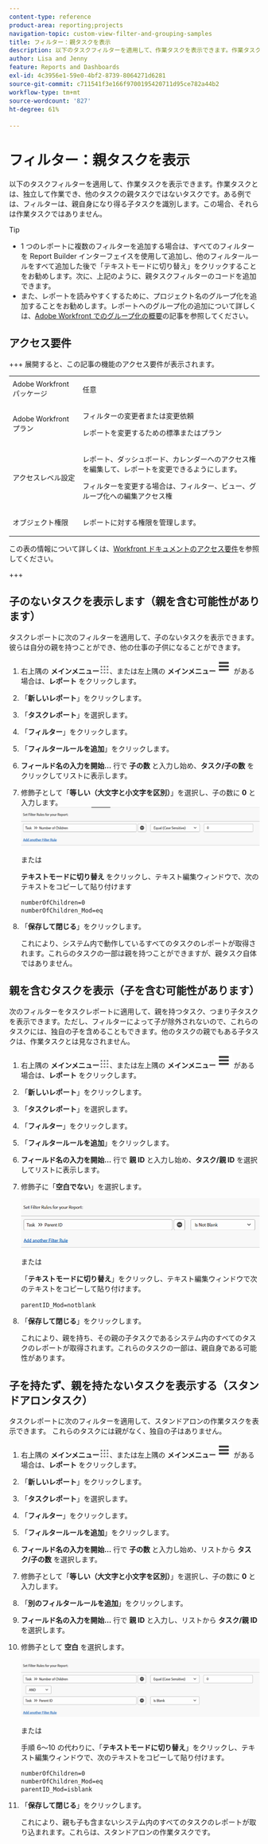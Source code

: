 ```yaml
---
content-type: reference
product-area: reporting;projects
navigation-topic: custom-view-filter-and-grouping-samples
title: フィルター：親タスクを表示
description: 以下のタスクフィルターを適用して、作業タスクを表示できます。作業タスクとは、独立して作業でき、他のタスクの親タスクではないタスクです。ある例では、フィルターは、親自身になり得る子タスクを識別します。この場合、それらは作業タスクではありません。
author: Lisa and Jenny
feature: Reports and Dashboards
exl-id: 4c3956e1-59e0-4bf2-8739-8064271d6281
source-git-commit: c711541f3e166f9700195420711d95ce782a44b2
workflow-type: tm+mt
source-wordcount: '827'
ht-degree: 61%

---
```


# フィルター：親タスクを表示

<!--Audited: 10/2024-->

以下のタスクフィルターを適用して、作業タスクを表示できます。作業タスクとは、独立して作業でき、他のタスクの親タスクではないタスクです。ある例では、フィルターは、親自身になり得る子タスクを識別します。この場合、それらは作業タスクではありません。

>[!TIP]
>
>* 1 つのレポートに複数のフィルターを追加する場合は、すべてのフィルターを Report Builder インターフェイスを使用して追加し、他のフィルタールールをすべて追加した後で「テキストモードに切り替え」をクリックすることをお勧めします。次に、上記のように、親タスクフィルターのコードを追加できます。 
>* また、レポートを読みやすくするために、プロジェクト名のグループ化を追加することをお勧めします。レポートへのグループ化の追加について詳しくは、[Adobe Workfront でのグループ化の概要](../../../reports-and-dashboards/reports/reporting-elements/groupings-overview.md)の記事を参照してください。
>

## アクセス要件

+++ 展開すると、この記事の機能のアクセス要件が表示されます。 

<table style="table-layout:auto"> 
 <col> 
 <col> 
 <tbody> 
  <tr> 
   <td role="rowheader">Adobe Workfront パッケージ</td> 
   <td> <p>任意</p> </td> 
  </tr> 
  <tr> 
   <td role="rowheader">Adobe Workfront プラン</td> 
   <td> 
   <p>フィルターの変更者または変更依頼 </p>
   <p>レポートを変更するための標準またはプラン</p>
  </tr> 
  <tr> 
   <td role="rowheader">アクセスレベル設定</td> 
   <td> <p>レポート、ダッシュボード、カレンダーへのアクセス権を編集して、レポートを変更できるようにします。</p> <p>フィルターを変更する場合は、フィルター、ビュー、グループ化への編集アクセス権</p> </td> 
  </tr> 
  <tr> 
   <td role="rowheader">オブジェクト権限</td> 
   <td> <p>レポートに対する権限を管理します。</p>  </td> 
  </tr> 
 </tbody> 
</table>

この表の情報について詳しくは、[Workfront ドキュメントのアクセス要件](/help/quicksilver/administration-and-setup/add-users/access-levels-and-object-permissions/access-level-requirements-in-documentation.md)を参照してください。

+++

## 子のないタスクを表示します（親を含む可能性があります）

タスクレポートに次のフィルターを適用して、子のないタスクを表示できます。 彼らは自分の親を持つことができ、他の仕事の子供になることができます。

1. 右上隅の **メインメニュー**![&#x200B; メインメニューアイコン &#x200B;](assets/main-menu-icon.png)、または左上隅の **メインメニュー**![&#x200B; メインメニューライン &#x200B;](assets/lines-main-menu.png) がある場合は、**レポート** をクリックします。

1. 「**新しいレポート**」をクリックします。
1. 「**タスクレポート**」を選択します。
1. 「**フィルター**」をクリックします。
1. 「**フィルタールールを追加**」をクリックします。
1. **フィールド名の入力を開始…** 行で **子の数** と入力し始め、**タスク/子の数** をクリックしてリストに表示します。

1. 修飾子として「**等しい（大文字と小文字を区別）**」を選択し、子の数に **0** と入力します。\
   ![&#x200B; 親タスクフィルター &#x200B;](assets/parent-task-filter-from-the-ui-350x76.png)

   または

   **テキストモードに切り替え** をクリックし、テキスト編集ウィンドウで、次のテキストをコピーして貼り付けます

   ```
   numberOfChildren=0
   numberOfChildren_Mod=eq
   ```


1. 「**保存して閉じる**」をクリックします。

   これにより、システム内で動作しているすべてのタスクのレポートが取得されます。これらのタスクの一部は親を持つことができますが、親タスク自体ではありません。

## 親を含むタスクを表示（子を含む可能性があります）

次のフィルターをタスクレポートに適用して、親を持つタスク、つまり子タスクを表示できます。ただし、フィルターによって子が除外されないので、これらのタスクには、独自の子を含めることもできます。他のタスクの親でもある子タスクは、作業タスクとは見なされません。

1. 右上隅の **メインメニュー**![&#x200B; メインメニューアイコン &#x200B;](assets/main-menu-icon.png)、または左上隅の **メインメニュー**![&#x200B; メインメニューライン &#x200B;](assets/lines-main-menu.png) がある場合は、**レポート** をクリックします。

1. 「**新しいレポート**」をクリックします。
1. 「**タスクレポート**」を選択します。
1. 「**フィルター**」をクリックします。
1. 「**フィルタールールを追加**」をクリックします。
1. **フィールド名の入力を開始…** 行で **親 ID** と入力し始め、**タスク/親 ID** を選択してリストに表示します。
1. 修飾子に「**空白でない**」を選択します。

   ![&#x200B; 親 ID が空白ではない &#x200B;](assets/filter-parent-id-not-blank-350x100.png)

   または

   「**テキストモードに切り替え**」をクリックし、テキスト編集ウィンドウで次のテキストをコピーして貼り付けます。

   `parentID_Mod=notblank`

1. 「**保存して閉じる**」をクリックします。

   これにより、親を持ち、その親の子タスクであるシステム内のすべてのタスクのレポートが取得されます。これらのタスクの一部は、親自身である可能性があります。

## 子を持たず、親を持たないタスクを表示する（スタンドアロンタスク）

タスクレポートに次のフィルターを適用して、スタンドアロンの作業タスクを表示できます。 これらのタスクには親がなく、独自の子はありません。

1. 右上隅の **メインメニュー**![&#x200B; メインメニューアイコン &#x200B;](assets/main-menu-icon.png)、または左上隅の **メインメニュー**![&#x200B; メインメニューライン &#x200B;](assets/lines-main-menu.png) がある場合は、**レポート** をクリックします。

1. 「**新しいレポート**」をクリックします。
1. 「**タスクレポート**」を選択します。
1. 「**フィルター**」をクリックします。
1. 「**フィルタールールを追加**」をクリックします。
1. **フィールド名の入力を開始…** 行で **子の数** と入力し始め、リストから **タスク/子の数** を選択します。
1. 修飾子として「**等しい（大文字と小文字を区別）**」を選択し、子の数に **0** と入力します。
1. 「**別のフィルタールールを追加**」をクリックします。
1. **フィールド名の入力を開始…** 行で **親 ID** と入力し、リストから **タスク/親 ID** を選択します。
1. 修飾子として **空白** を選択します。

   ![&#x200B; 親 ID が空白で子がありません &#x200B;](assets/filter-parent-id-blank-and-zero-children-350x121.png)

   または

   手順 6～10<!--ensure steps above stay accurate--> の代わりに、「**テキストモードに切り替え**」をクリックし、テキスト編集ウィンドウで、次のテキストをコピーして貼り付けます。

   ```
   numberOfChildren=0
   numberOfChildren_Mod=eq
   parentID_Mod=isblank
   ```

1. 「**保存して閉じる**」をクリックします。

   これにより、親も子も含まないシステム内のすべてのタスクのレポートが取り込まれます。これらは、スタンドアロンの作業タスクです。
